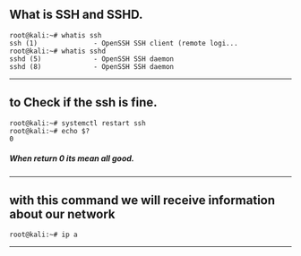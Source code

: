 ## What is SSH and SSHD.
```
root@kali:~# whatis ssh
ssh (1)              - OpenSSH SSH client (remote logi...
root@kali:~# whatis sshd
sshd (5)             - OpenSSH SSH daemon
sshd (8)             - OpenSSH SSH daemon

```

---
## to Check if the ssh is fine.
```
root@kali:~# systemctl restart ssh
root@kali:~# echo $?
0
```
##### When return 0 its mean all good.
---
## with this command we will receive information about our network
```
root@kali:~# ip a
```
---
